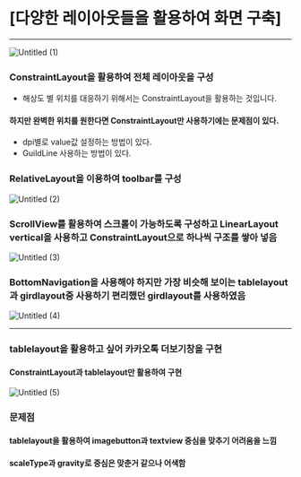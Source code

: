 # [다양한 레이아웃들을 활용하여 화면 구축]
***
![Untitled (1)](https://user-images.githubusercontent.com/96619472/201299280-920082ec-b2f0-4009-8bbb-347f8b6c6f83.png)
### ConstraintLayout을 활용하여 전체 레이아웃을 구성
- 해상도 별 위치를 대응하기 위해서는 ConstraintLayout을 활용하는 것입니다.
#### 하지만 완벽한 위치를 원한다면 ConstraintLayout만 사용하기에는 문제점이 있다.
- dpi별로 value값 설정하는 방법이 있다.
- GuildLine 사용하는 방법이 있다.

### RelativeLayout을 이용하여 toolbar를 구성
![Untitled (2)](https://user-images.githubusercontent.com/96619472/201299804-b0892ae4-c76e-453c-bdc2-61d0187dae69.png)

### ScrollView를 활용하여 스크롤이 가능하도록 구성하고 LinearLayout vertical을 사용하고 ConstraintLayout으로 하나씩 구조를 쌓아 넣음
![Untitled (3)](https://user-images.githubusercontent.com/96619472/201300783-fba5da86-b493-400a-8145-8b50debc1342.png)

### BottomNavigation을 사용해야 하지만 가장 비슷해 보이는 tablelayout과 girdlayout중 사용하기 편리했던 girdlayout를 사용하였음
![Untitled (4)](https://user-images.githubusercontent.com/96619472/201299821-a747e01a-1841-4218-8994-7f74748f0625.png)
***
### tablelayout을 활용하고 싶어 카카오톡 더보기창을 구현
#### ConstraintLayout과 tablelayout만 활용하여 구현
![Untitled (5)](https://user-images.githubusercontent.com/96619472/201300796-2e580247-aef1-4703-aaa3-c1b51dbddeac.png)
### 문제점
#### tablelayout을 활용하여 imagebutton과 textview 중심을 맞추기 어려움을 느낌
#### scaleType과 gravity로 중심은 맞춘거 같으나 어색함

